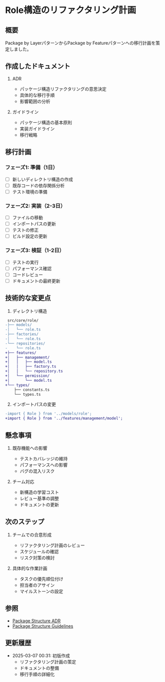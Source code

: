 # Role構造のリファクタリング計画

## 概要

Package by LayerパターンからPackage by Featureパターンへの移行計画を策定しました。

## 作成したドキュメント

1. ADR
   - パッケージ構造リファクタリングの意思決定
   - 具体的な移行手順
   - 影響範囲の分析

2. ガイドライン
   - パッケージ構造の基本原則
   - 実装ガイドライン
   - 移行戦略

## 移行計画

### フェーズ1: 準備（1日）
- [ ] 新しいディレクトリ構造の作成
- [ ] 既存コードの依存関係分析
- [ ] テスト環境の準備

### フェーズ2: 実装（2-3日）
- [ ] ファイルの移動
- [ ] インポートパスの更新
- [ ] テストの修正
- [ ] ビルド設定の更新

### フェーズ3: 検証（1-2日）
- [ ] テストの実行
- [ ] パフォーマンス確認
- [ ] コードレビュー
- [ ] ドキュメントの最終更新

## 技術的な変更点

1. ディレクトリ構造
```diff
 src/core/role/
-├── models/
-│   └── role.ts
-├── factories/
-│   └── role.ts
-└── repositories/
-    └── role.ts
+├── features/
+│   ├── management/
+│   │   ├── model.ts
+│   │   ├── factory.ts
+│   │   └── repository.ts
+│   └── permission/
+│       └── model.ts
+└── types/
    ├── constants.ts
    └── types.ts
```

2. インポートパスの変更
```diff
-import { Role } from '../models/role';
+import { Role } from '../features/management/model';
```

## 懸念事項

1. 既存機能への影響
   - テストカバレッジの維持
   - パフォーマンスへの影響
   - バグの混入リスク

2. チーム対応
   - 新構造の学習コスト
   - レビュー基準の調整
   - ドキュメントの更新

## 次のステップ

1. チームでの合意形成
   - リファクタリング計画のレビュー
   - スケジュールの確認
   - リスク対策の検討

2. 具体的な作業計画
   - タスクの優先順位付け
   - 担当者のアサイン
   - マイルストーンの設定

## 参照

- [Package Structure ADR](../../../logs/ai/adr/design/2025-03/role-package-structure-refactoring.md)
- [Package Structure Guidelines](../../../guidelines/development-process/package-structure.md)

## 更新履歴

- 2025-03-07 00:31: 初版作成
  - リファクタリング計画の策定
  - ドキュメントの整備
  - 移行手順の詳細化